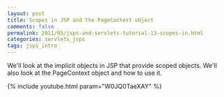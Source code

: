 ```yaml
---           
layout: post
title: Scopes in JSP and the PageContext object
comments: false
permalink: 2011/05/jsps-and-servlets-tutorial-13-scopes-in.html
categories: servlets_jsps
tags: jsps_intro
---
```


We'll look at the implicit objects in JSP that provide scoped objects. We'll also look at the PageContext object and how to use it.

{% include youtube.html param="W0JQ0TaeXAY" %}